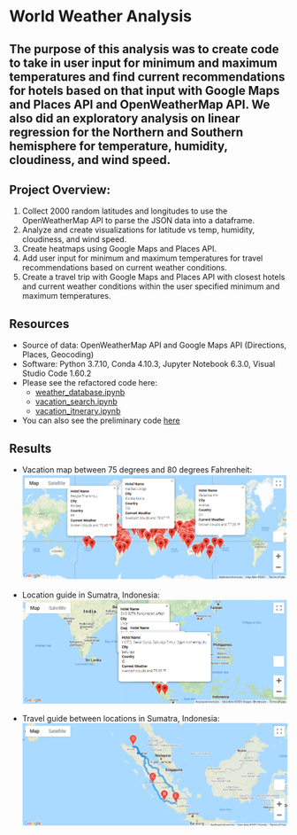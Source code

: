 # World Weather Analysis

## The purpose of this analysis was to create code to take in user input for minimum and maximum temperatures and find current recommendations for hotels based on that input with Google Maps and Places API and OpenWeatherMap API. We also did an exploratory  analysis on linear regression for the Northern and Southern hemisphere for temperature, humidity, cloudiness, and wind speed. 

## Project Overview:
1. Collect 2000 random latitudes and longitudes to use the OpenWeatherMap API to parse the JSON data into a dataframe. 
2. Analyze and create visualizations for latitude vs temp, humidity, cloudiness, and wind speed. 
3. Create heatmaps using Google Maps and Places API. 
4. Add user input for minimum and maximum temperatures for travel recommendations based on current weather conditions.
5. Create a travel trip with Google Maps and Places API with closest hotels and current weather conditions within the user specified minimum and maximum temperatures. 

## Resources
- Source of data: OpenWeatherMap API and Google Maps API (Directions, Places, Geocoding)
- Software: Python 3.7.10, Conda 4.10.3, Jupyter Notebook 6.3.0, Visual Studio Code 1.60.2
- Please see the refactored code here:
    - [weather_database.ipynb](https://github.com/mthalken/World_Weather_Analysis/blob/main/weather_database/Weather_Database.ipynb)
    - [vacation_search.ipynb](https://github.com/mthalken/World_Weather_Analysis/blob/main/vacation_search/Vacation_Search.ipynb)
    - [vacation_itnerary.ipynb](https://github.com/mthalken/World_Weather_Analysis/blob/main/vacation_itinerary/Vacation_Itinerary.ipynb)
- You can also see the preliminary code [here](https://github.com/mthalken/World_Weather_Analysis/blob/main/prep_code/WeatherPy.ipynb)

## Results 

- Vacation map between 75 degrees and 80 degrees Fahrenheit: ![png](https://github.com/mthalken/World_Weather_Analysis/blob/main/vacation_search/weatherpy_vacation_map.png)

- Location guide in Sumatra, Indonesia: ![png](https://github.com/mthalken/World_Weather_Analysis/blob/main/vacation_itinerary/weather_travel_map_markers.png)

- Travel guide between locations in Sumatra, Indonesia: ![png](https://github.com/mthalken/World_Weather_Analysis/blob/main/vacation_itinerary/weatherpy_travel_map.png)

